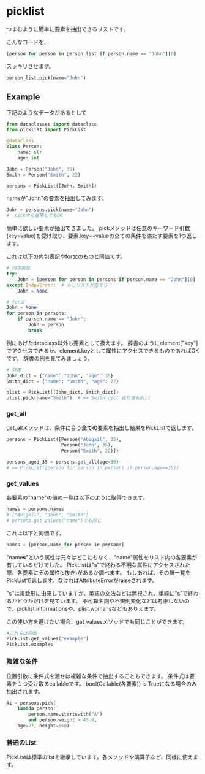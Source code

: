 # picklist

つまむように簡単に要素を抽出できるリストです。

こんなコードを、
```python
[person for person in person_list if person.name == "John"][0]
```

スッキリさせます。
```python
person_list.pick(name="John")
```

## Example

下記のようなデータがあるとして
```python
from dataclasses import dataclass
from picklist import PickList

@dataclass
class Person:
    name: str
    age: int

John = Person("John", 35)
Smith = Person("Smith", 22)

persons = PickList([John, Smith])
```

nameが"John"の要素を抽出してみます。
```python
John = persons.pick(name="John")  
# .pickすら省略してもOK
```
簡単に欲しい要素が抽出できました。
pickメソッドは任意のキーワード引数(key=value)を受け取り、要素.key==valueの全ての条件を満たす要素を1つ返します。

これは以下の内包表記やfor文のものと同価です。

```python
# 内包表記
try:
    John = [person for person in persons if person.name == "John"][0]
except IndexError:  # もしリストが空なら
    John = None
```

```python
# for文
John = None
for person in persons:
    if person.name == "John":
        John = person
        break
```

例にあげたdataclass以外も要素として扱えます。
辞書のようにelement["key"]でアクセスできるか、element.keyとして属性にアクセスできるものであればOKです。
辞書の例を見てみましょう。

```python
# 辞書
John_dict = {"name": "John", "age": 35}
Smith_dict = {"name": "Smith", "age": 22}

plist = PickList([John_dict, Smith_dict])
plist.pick(name="Smith")  # == Smith_dict 返り値もdict
```

### get_all
get_allメソッドは、条件に合う**全ての**要素を抽出し結果をPickListで返します。

```python
persons = PickList([Person("Abigail", 35),
                    Person("John", 35),
                    Person("Smith", 22)])

persons_aged_35 = persons.get_all(age=35)  
# == PickList([person for person in persons if person.age==35])
```

### get_values

各要素の"name"の値の一覧は以下のように取得できます。
```python
names = persons.names
# ["Abigail", "John", "Smith"]
# persons.get_values("name")でも同じ
```
これは以下と同価です。

```python
names = [person.name for person in persons]
```
"name**s**"という属性は元々はどこにもなく、"name"属性をリスト内の各要素が有しているだけでした。
PickListは"s"で終わる不明な属性にアクセスされた際、各要素にその属性(s抜き)があるか調べます。
もしあれば、その値一覧をPickListで返します。なければAttributeErrorがraiseされます。

"s"は複数形に由来していますが、英語の文法などは無視され、単純に"s"で終わるかどうかだけを見ています。
不可算名詞や不規則変化などは考慮しないので、picklist.informationsや、plist.womansなどもありえます。

この使い方を避けたい場合、get_valuesメソッドでも同じことができます。
```python
#これらは同価
PickList.get_values("example")
PickList.examples
```

### 複雑な条件
位置引数に条件式を渡せば複雑な条件で抽出することもできます。
条件式は要素を１つ受け取るcallableです。
bool(Callable(各要素)) is Trueになる場合のみ抽出されます。

```python
Ai = persons.pick(
    lambda person: 
        person.name.startswith("A")
        and person.weight > 45.0,
    age=27, height=160)
```

### 普通のList
PickListは標準のlistを継承しています。各メソッドや演算子など、同様に使えます。
